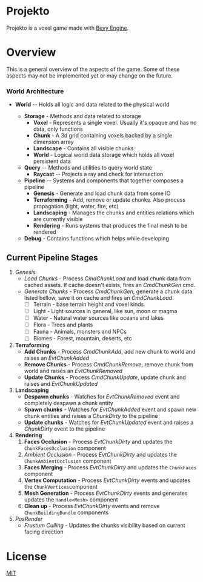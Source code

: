 # Projekto

Projekto is a voxel game made with [Bevy Engine](https://github.com/bevyengine/bevy).


# Overview

This is a general overview of the aspects of the game. Some of these aspects may not be implemented yet or may change on the future.

### World Architecture

- **World** -- Holds all logic and data related to the physical world
  - **Storage** - Methods and data related to storage
    - **Voxel** - Represents a single voxel. Usually it's opaque and has no data, only functions
    - **Chunk** - A 3d grid containing voxels backed by a single dimension array
    - **Landscape** - Contains all visible chunks
    - **World** - Logical world data storage which holds all voxel persistent data
  - **Query** -- Methods and utilities to query world state
    - **Raycast** -- Projects a ray and check for intersection
  - **Pipeline** -- Systems and components that together composes a pipeline
    - **Genesis** - Generate and load chunk data from some IO
    - **Terraforming** - Add, remove or update chunks. Also process propagation (light, water, fire, etc)
    - **Landscaping** - Manages the chunks and entities relations which are currently visible
    - **Rendering** - Runs systems that produces the final mesh to be rendered 
  - **Debug** - Contains functions which helps while developing

  <!-- - **Manipulation** - Commands to manipulate the world 
    - **Set Voxel** - Set a voxel value in a given point on the world
    - **Spawn Chunk**  - Spawns a chunk in a given position
    - **Despawn Chunk** - Despawn chunk in a given position -->
  <!--- **Propagation** - Any computation task that needs propagate some value over the world
    - **Light** - Propagates sun and artificial light over the world
    - **Water** - Propagates water over the world
    - **Fire** - Propagates fire over the world
    - **Physics** - Propagate physics behavior, like structures collapse, over the world -->
  <!-- - **Rendering** - Steps to render the final visible chunk
    - **Faces Occlusion** - Hides chunks and voxels that doesn't needs to be rendered
    - **Ambient Occlusion** - Computes the AO of each face
    - **Faces Merge** - Merge faces with the same properties to reduce the number of vertices
    - **Vertex Computation** - Computes the vertices for all visible and merges faces 
    - **Mesh Generation** - Generates the final mesh using the computed vertices -->

## Current Pipeline Stages

1. *Genesis*
    - *Load Chunks* - Process *CmdChunkLoad* and load chunk data from cached assets. If cache doesn't exists, fires an *CmdChunkGen* cmd.
    - *Generate Chunks* - Process *CmdChunkGen*, generate a chunk data listed bellow, save it on cache and fires an *CmdChunkLoad*.
        * [ ] Terrain - base terrain height and voxel kinds
        * [ ] Light - Light sources in general, like sun, moon or magma
        * [ ] Water - Natural water sources like oceans and lakes
        * [ ] Flora - Trees and plants
        * [ ] Fauna - Animals, monsters and NPCs
        * [ ] Biomes - Forest, mountain, deserts, etc
2. **Terraforming**
    - **Add Chunks** - Process *CmdChunkAdd*, add new chunk to world and raises an *EvtChunkAdded*
    - **Remove Chunks** - Process *CmdChunkRemove*, remove chunk from world and raises an *EvtChunkRemoved*
    - **Update Chunks** - Process *CmdChunkUpdate*, update chunk and raises and *EvtChunkUpdated*
3. **Landscaping**
    - **Despawn chunks** - Watches for *EvtChunkRemoved* event and completely despawn a chunk entity
    - **Spawn chunks** - Watches for *EvtChunkAdded* event and spawn new chunk entities and raises a *ChunkDirty* to the pipeline
    - **Update chunks** - Watches for *EvtChunkUpdated* event and raises a *ChunkDirty* event to the pipeline
4. **Rendering**
    1. **Faces Occlusion** - Process *EvtChunkDirty* and updates the `ChunkFacesOcclusion` component
    2. *Ambient Occlusion* - Process *EvtChunkDirty* and updates the `ChunkAmbientOcclusion` component
    3. **Faces Merging** - Process *EvtChunkDirty* and updates the `ChunkFaces` component
    4. **Vertex Computation** - Process *EvtChunkDirty* events and updates the `ChunkVertices`component
    5. **Mesh Generation** - Process *EvtChunkDirty* events and generates updates the `Handle<Mesh>` component
    6. **Clean up** - Process *EvtChunkDirty* events and remove `ChunkBuildingBundle` components
5. *PosRender*
    - *Frustum Culling* - Updates the chunks visibility based on current facing direction


# License
[MIT](https://choosealicense.com/licenses/mit/)